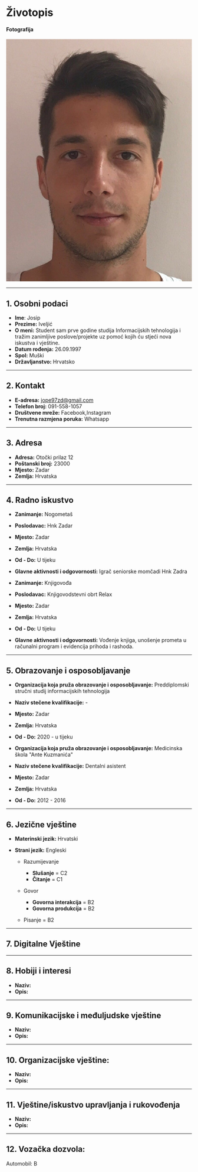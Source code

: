 # **Životopis**
   

#### Fotografija
![Profilna fotografija](img/profile.jpg)

---
## **1. Osobni podaci**
       

* **Ime**: Josip
* **Prezime:** Iveljić
* **O meni:** Student sam prve godine studija Informacijskih tehnologija i tražim zanimljive poslove/projekte uz pomoć kojih ću stjeći nova iskustva i vještine.
* **Datum rođenja:** 26.09.1997
* **Spol:** Muški
* **Državljanstvo:** Hrvatsko
---
## **2. Kontakt**

* **E-adresa:** jope97zd@gmail.com
* **Telefon broj:** 091-558-1057
* **Društvene mreže:** Facebook,Instagram
* **Trenutna razmjena poruka:** Whatsapp
---
## **3. Adresa**

* **Adresa:** Otočki prilaz 12
* **Poštanski broj:** 23000
* **Mjesto:** Zadar
* **Zemlja:** Hrvatska
---
## **4. Radno iskustvo**

* **Zanimanje:** Nogometaš
* **Poslodavac:** Hnk Zadar
* **Mjesto:** Zadar
* **Zemlja:** Hrvatska
* **Od - Do:** U tijeku
* **Glavne aktivnosti i odgovornosti:** Igrač seniorske momčadi Hnk Zadra

* **Zanimanje:** Knjigovođa
* **Poslodavac:** Knjigovodstevni obrt Relax
* **Mjesto:** Zadar
* **Zemlja:** Hrvatska
* **Od - Do:** U tijeku
* **Glavne aktivnosti i odgovornosti:** Vođenje knjiga, unošenje prometa u računalni program i evidencija prihoda i rashoda.
---
## **5. Obrazovanje i osposobljavanje**

* **Organizacija koja pruža obrazovanje i osposobljavanje:** Preddiplomski stručni studij informacijskih tehnologija
* **Naziv stečene kvalifikacije:** -
* **Mjesto:** Zadar
* **Zemlja:** Hrvatska
* **Od - Do:** 2020 - u tijeku

* **Organizacija koja pruža obrazovanje i osposobljavanje:** Medicinska škola "Ante Kuzmanića" 
* **Naziv stečene kvalifikacije:** Dentalni asistent
* **Mjesto:** Zadar
* **Zemlja:** Hrvatska 
* **Od - Do:** 2012 - 2016
---
## **6. Jezične vještine**

* **Materinski jezik:** Hrvatski
* **Strani jezik:** Engleski

   - Razumijevanje 
      
      + **Slušanje** = C2
      + **Čitanje** = C1
   - Govor
      
      + **Govorna interakcija** = B2
      + **Govorna produkcija** = B2

   - Pisanje = B2
                
---
## **7. Digitalne Vještine**
---
## **8. Hobiji i interesi**
* **Naziv:** 
* **Opis:**
---
## **9. Komunikacijske i međuljudske vještine**
* **Naziv:**
* **Opis:**
---
## **10. Organizacijske vještine:**
* **Naziv:**
* **Opis:**
---
## **11. Vještine/iskustvo upravljanja i rukovođenja** 
* **Naziv:**
* **Opis:**
---
## **12. Vozačka dozvola:** 
Automobil: B











